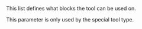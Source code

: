 This list defines what blocks the tool can be used on.

This parameter is only used by the special tool type.